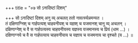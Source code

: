 +++
title = "०७ सो ऽनादिष्टां दिशम्"

+++
सो ऽनादिष्टां दिशम् अनु व्य् अचलत् ततो नावर्त्स्यन्नमन्यत ।  
तं दक्षिणाग्निश् च गार्हपत्यश् चाहवनीयश् च यज्ञश् च यजमानश् चानु व्य् अचलन् ।  
दक्षिणाग्नेश् च वै स गार्हपत्यस्य चाहवनीयस्य यज्ञस्य यजमानस्य च प्रियं (धाम …) ।  
दक्षिणाग्नये च वै स गार्हपत्याय चाहवनीयाय च यज्ञाय च यजमनाय चा वृश्चते (य …) ॥